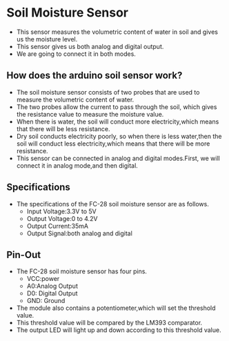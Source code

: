 # Soil Moisture Sensor
- This sensor measures the volumetric content of water in soil and gives us the moisture level.
- This sensor gives us both analog and digital output.
- We are going to connect it in both modes.
## How does the arduino soil sensor work?
- The soil moisture sensor consists of two probes that are used to measure the volumetric content of water.
- The two probes allow the current to pass through the soil, which gives the resistance value to measure the moisture value.
- When there is water, the soil will conduct more electricity,which means that there will be less resistance.
- Dry soil conducts electricity poorly, so when there is less water,then the soil will conduct less electricity,which means that there will be more resistance.
- This sensor can be connected in analog and digital modes.First, we will connect it in analog mode,and then digital.
## Specifications
- The specifications of the FC-28 soil moisture sensor are as follows.
   - Input Voltage:3.3V to 5V
   - Output Voltage:0 to 4.2V
   - Output Current:35mA
   - Output Signal:both analog and digital 
## Pin-Out
- The FC-28 soil moisture sensor has four pins.
  - VCC:power
  - A0:Analog Output
  - D0: Digital Output
  - GND: Ground
- The module also contains a potentiometer,which will set the threshold value.
- This threshold value will be compared by the LM393 comparator.
- The output LED will light up and down according to this threshold value.
